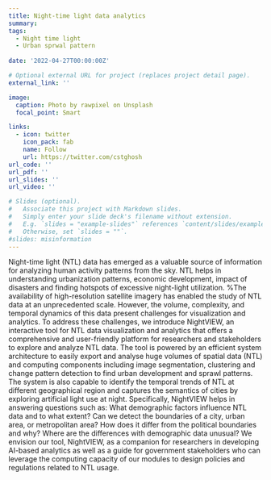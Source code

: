 ```yaml
---
title: Night-time light data analytics
summary: 
tags:
  - Night time light
  - Urban sprwal pattern
  
date: '2022-04-27T00:00:00Z'

# Optional external URL for project (replaces project detail page).
external_link: ''

image:
  caption: Photo by rawpixel on Unsplash
  focal_point: Smart

links:
  - icon: twitter
    icon_pack: fab
    name: Follow
    url: https://twitter.com/cstghosh
url_code: ''
url_pdf: ''
url_slides: ''
url_video: ''

# Slides (optional).
#   Associate this project with Markdown slides.
#   Simply enter your slide deck's filename without extension.
#   E.g. `slides = "example-slides"` references `content/slides/example-slides.md`.
#   Otherwise, set `slides = ""`.
#slides: misinformation
---
```


Night-time light (NTL) data has emerged as a valuable source of information for analyzing human activity patterns from the sky. NTL helps in understanding urbanization patterns, economic development, impact of disasters and finding hotspots of excessive night-light utilization. 
%The availability of high-resolution satellite imagery has enabled the study of NTL data at an unprecedented scale. However, the volume, complexity, and temporal dynamics of this data present challenges for visualization and analytics. To address these challenges, we introduce NightVIEW, an interactive tool for NTL data visualization and analytics that offers a comprehensive and user-friendly platform for researchers and stakeholders to explore and analyze NTL data. The tool is powered by an efficient system architecture to easily export and analyse huge volumes of spatial data (NTL) and computing components including image segmentation, clustering and change pattern detection to find urban development and sprawl patterns. The system is also capable to identify the temporal trends of NTL at different geographical region and captures the semantics of cities by exploring artificial light use at night. Specifically, NightVIEW helps in answering questions such as: What demographic factors influence NTL data and to what extent? Can we detect the boundaries of a city, urban area, or metropolitan area? How does it differ from the political boundaries and why? Where are the differences with demographic data unusual? We envision our tool, NightVIEW, as a companion for researchers in developing  AI-based analytics as well as a guide for government stakeholders  who can leverage the computing capacity of our modules to design policies and regulations related to NTL usage.